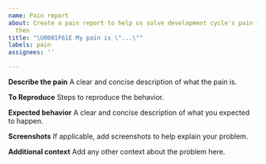 ```yaml
---
name: Pain report
about: Create a pain report to help us solve development cycle's pain for now and
  then
title: "\U0001F61E My pain is \"...\""
labels: pain
assignees: ''

---
```


**Describe the pain**
A clear and concise description of what the pain is.

**To Reproduce**
Steps to reproduce the behavior.

**Expected behavior**
A clear and concise description of what you expected to happen.

**Screenshots**
If applicable, add screenshots to help explain your problem.

**Additional context**
Add any other context about the problem here.
